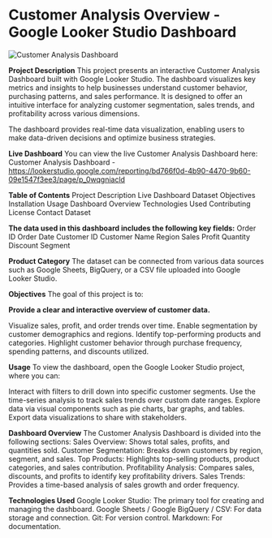# Customer Analysis Overview - Google Looker Studio Dashboard
![Customer Analysis Dashboard](https://github.com/username/repo-name/blob/main/images/dashboard.png)

**Project Description**
This project presents an interactive Customer Analysis Dashboard built with Google Looker Studio. The dashboard visualizes key metrics and insights to help businesses understand customer behavior, purchasing patterns, and sales performance. It is designed to offer an intuitive interface for analyzing customer segmentation, sales trends, and profitability across various dimensions.

The dashboard provides real-time data visualization, enabling users to make data-driven decisions and optimize business strategies.

**Live Dashboard**
You can view the live Customer Analysis Dashboard here:
Customer Analysis Dashboard - https://lookerstudio.google.com/reporting/bd766f0d-4b90-4470-9b60-09e1547f3ee3/page/p_0wqgniacld

**Table of Contents**
Project Description
Live Dashboard
Dataset
Objectives
Installation
Usage
Dashboard Overview
Technologies Used
Contributing
License
Contact
Dataset

**The data used in this dashboard includes the following key fields:**
Order ID
Order Date
Customer ID
Customer Name
Region
Sales
Profit
Quantity
Discount
Segment

**Product Category**
The dataset can be connected from various data sources such as Google Sheets, BigQuery, or a CSV file uploaded into Google Looker Studio.

**Objectives**
The goal of this project is to:

**Provide a clear and interactive overview of customer data.**

Visualize sales, profit, and order trends over time.
Enable segmentation by customer demographics and regions.
Identify top-performing products and categories.
Highlight customer behavior through purchase frequency, spending patterns, and discounts utilized.

**Usage**
To view the dashboard, open the Google Looker Studio project, where you can:

Interact with filters to drill down into specific customer segments.
Use the time-series analysis to track sales trends over custom date ranges.
Explore data via visual components such as pie charts, bar graphs, and tables.
Export data visualizations to share with stakeholders.

**Dashboard Overview**
The Customer Analysis Dashboard is divided into the following sections:
Sales Overview: Shows total sales, profits, and quantities sold.
Customer Segmentation: Breaks down customers by region, segment, and sales.
Top Products: Highlights top-selling products, product categories, and sales contribution.
Profitability Analysis: Compares sales, discounts, and profits to identify key profitability drivers.
Sales Trends: Provides a time-based analysis of sales growth and order frequency.

**Technologies Used**
Google Looker Studio: The primary tool for creating and managing the dashboard.
Google Sheets / Google BigQuery / CSV: For data storage and connection.
Git: For version control.
Markdown: For documentation.
